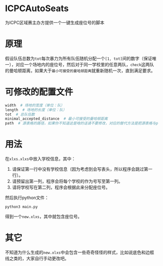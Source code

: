 # ICPCAutoSeats

为ICPC区域赛主办方提供一个一键生成座位号的脚本

# 原理

假设队伍总数为`tot`每次暴力为所有队伍随机分配一个`[1, tot]`间的数字（保证唯一），对应一个场地内的座位号，然后对于同一学校里的任意两队，`check`这两队的曼哈顿距离，如果大于`最小可接受的曼哈顿距离`就重新随机一次，直到满足要求。

# 可修改的配置文件

```python
width  # 场地的宽度（单位：队）
length  # 场地的长度（单位：队）
tot  # 总队伍数
minimal_accepted_distance  # 最小可接受的曼哈顿距离
path  # 源表格的路径，如果你不知道这是啥的话请不要修改，对应的替代方法是把源表格与py文件放在同一目录下并重命名为xlsx.xlsx。
```

# 用法

在`xlxs.xlxs`中放入学校信息，其中：
1. 请保证第一行中没有学校信息（因为考虑到会写表头，所以程序会跳过第一行）。
2. 请预留出第一列，程序会将每个学校的作为号写至第一列。
3. 请将学校写在第二列，程序会根据此来分配座位号。

然后执行python文件：

```
python3 main.py
```

得到一个`new.xlxs`，其中就包含座位号。

# 其它

不知道为什么生成的`new.xlxs`中会包含一些奇奇怪怪的样式，比如说底色和边框线之类的，大家自行手动更改吧。

